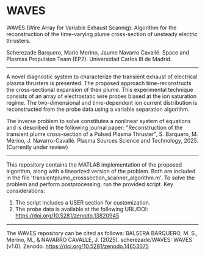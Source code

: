 # WAVES
WAVES (Wire Array for Variable Exhaust Scannig):   Algorithm for the reconstruction of the time-varying plume cross-section of unsteady electric thrusters. 

Scherezade Barquero, Mario Merino, Jaume Navarro Cavallé. Space and Plasmas Propulsion Team (EP2). Universidad Carlos III de Madrid.

---------------------------------------------------------------------------------------------------------------------------------------------------------

A novel diagnostic system to characterize the transient exhaust of electrical plasma thrusters is presented. The proposed approach time-reconstructs the
cross-sectional expansion of their plume. This experimental technique consists of an array of electrostatic wire probes biased at the ion saturation regime. 
The two-dimensional and time-dependent ion current distribution is reconstructed from the probe data using a variable separation algorithm. 

The inverse problem to solve constitutes a nonlinear system of equations and is described in the following journal paper:
"Reconstruction of the transient plume cross-section of a Pulsed Plasma Thruster", S. Barquero, M. Merino, J. Navarro-Cavallé. 
Plasma Sources Science and Technology, 2025. (Currently under review)

---------------------------------------------------------------------------------------------------------------------------------------------------------

This repository contains the MATLAB implementation of the proposed algorithm, along with a linearized version of the problem. Both are included in the file 
'transientplume_crosssection_scanner_algorithm.m'. To solve the problem and perform postprocessing, run the provided script.
Key considerations:
1) The script includes a USER section for customization.
2) The probe data is available at the following URL/DOI: https://doi.org/10.5281/zenodo.13820945

---------------------------------------------------------------------------------------------------------------------------------------------------------

The WAVES repository can be cited as follows:
BALSERA BARQUERO, M. S., Merino, M., & NAVARRO CAVALLE, J. (2025). scherezade/WAVES: WAVES (v1.0). Zenodo. https://doi.org/10.5281/zenodo.14653075

 


